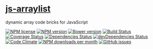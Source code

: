 [js-arraylist](http://aureooms.github.io/js-arraylist)
==

dynamic array code bricks for JavaScript

[![NPM license](http://img.shields.io/npm/l/aureooms-js-arraylist.svg?style=flat)](https://raw.githubusercontent.com/aureooms/js-arraylist/master/LICENSE)
[![NPM version](http://img.shields.io/npm/v/aureooms-js-arraylist.svg?style=flat)](https://www.npmjs.org/package/aureooms-js-arraylist)
[![Bower version](http://img.shields.io/bower/v/aureooms-js-arraylist.svg?style=flat)](http://bower.io/search/?q=aureooms-js-arraylist)
[![Build Status](http://img.shields.io/travis/aureooms/js-arraylist.svg?style=flat)](https://travis-ci.org/aureooms/js-arraylist)
[![Coverage Status](http://img.shields.io/coveralls/aureooms/js-arraylist.svg?style=flat)](https://coveralls.io/r/aureooms/js-arraylist)
[![Dependencies Status](http://img.shields.io/david/aureooms/js-arraylist.svg?style=flat)](https://david-dm.org/aureooms/js-arraylist#info=dependencies)
[![devDependencies Status](http://img.shields.io/david/dev/aureooms/js-arraylist.svg?style=flat)](https://david-dm.org/aureooms/js-arraylist#info=devDependencies)
[![Code Climate](http://img.shields.io/codeclimate/github/aureooms/js-arraylist.svg?style=flat)](https://codeclimate.com/github/aureooms/js-arraylist)
[![NPM downloads per month](http://img.shields.io/npm/dm/aureooms-js-arraylist.svg?style=flat)](https://www.npmjs.org/package/aureooms-js-arraylist)
[![GitHub issues](http://img.shields.io/github/issues/aureooms/js-arraylist.svg?style=flat)](https://github.com/aureooms/js-arraylist/issues)
